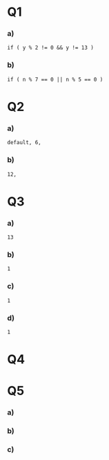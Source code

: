 # Q1
### a)
```
if ( y % 2 != 0 && y != 13 )
```
### b)
```
if ( n % 7 == 0 || n % 5 == 0 )
```
# Q2 
### a)
```
default, 6,
```
### b)
```
12,
```
# Q3
### a)
```
13
```
### b)
```
1
```
### c)
```
1
```
### d)
```
1
```
# Q4

# Q5
### a)
### b)
### c)
